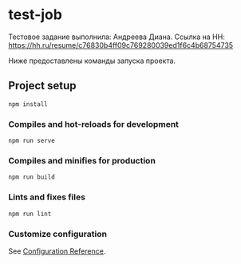 # test-job
Тестовое задание выполнила: Андреева Диана. 
Ссылка на HH: https://hh.ru/resume/c76830b4ff09c769280039ed1f6c4b68754735



Ниже предоставлены команды запуска проекта.

## Project setup
```
npm install
```

### Compiles and hot-reloads for development
```
npm run serve
```

### Compiles and minifies for production
```
npm run build
```

### Lints and fixes files
```
npm run lint
```

### Customize configuration
See [Configuration Reference](https://cli.vuejs.org/config/).
